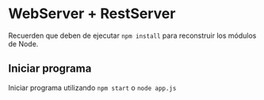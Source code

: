 # WebServer + RestServer

Recuerden que deben de ejecutar ```npm install``` para reconstruir los módulos de Node.

## Iniciar programa 

Iniciar programa utilizando ``` npm start ``` o ``` node app.js ```
